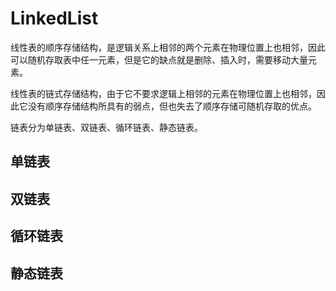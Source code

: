 # LinkedList

线性表的顺序存储结构，是逻辑关系上相邻的两个元素在物理位置上也相邻，因此可以随机存取表中任一元素，但是它的缺点就是删除、插入时，需要移动大量元素。

线性表的链式存储结构，由于它不要求逻辑上相邻的元素在物理位置上也相邻，因此它没有顺序存储结构所具有的弱点，但也失去了顺序存储可随机存取的优点。

链表分为单链表、双链表、循环链表、静态链表。

## 单链表

## 双链表

## 循环链表

## 静态链表
